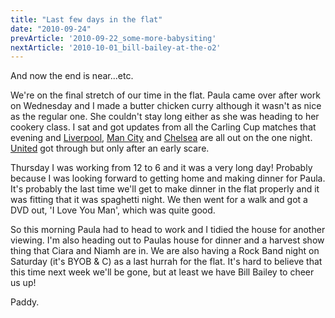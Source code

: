 ```yaml
---
title: "Last few days in the flat"
date: "2010-09-24"
prevArticle: '2010-09-22_some-more-babysiting'
nextArticle: '2010-10-01_bill-bailey-at-the-o2'
---
```

And now the end is near...etc.

We're on the final stretch of our time in the flat. Paula came over after work on Wednesday and I made a butter chicken curry although it wasn't as nice as the regular one. She couldn't stay long either as she was heading to her cookery class. I sat and got updates from all the Carling Cup matches that evening and [Liverpool](http://www.rte.ie/sport/soccer/2010/0922/liverpool1.html), [Man City](http://www.rte.ie/sport/soccer/2010/0922/westbrom_mancity.html) and [Chelsea](http://www.rte.ie/sport/soccer/2010/0922/chelsea_newcastle.html) are all out on the one night. [United](http://www.rte.ie/sport/soccer/2010/0922/manunited_scunthorpe.html) got through but only after an early scare.

Thursday I was working from 12 to 6 and it was a very long day! Probably because I was looking forward to getting home and making dinner for Paula. It's probably the last time we'll get to make dinner in the flat properly and it was fitting that it was spaghetti night. We then went for a walk and got a DVD out, 'I Love You Man', which was quite good.

So this morning Paula had to head to work and I tidied the house for another viewing. I'm also heading out to Paulas house for dinner and a harvest show thing that Ciara and Niamh are in. We are also having a Rock Band night on Saturday (it's BYOB & C) as a last hurrah for the flat. It's hard to believe that this time next week we'll be gone, but at least we have Bill Bailey to cheer us up!

Paddy.